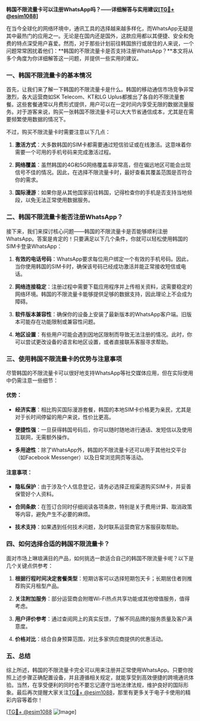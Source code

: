 **韩国不限流量卡可以注册WhatsApp吗？——详细解答与实用建议[[TG💪+ @esim1088](https://t.me/s/esim1088)]**

在当今全球化的网络环境中，通讯工具的选择越来越多样化，而WhatsApp无疑是其中最热门的应用之一。无论是在国内还是国外，这款应用都以其便捷、安全和免费的特点深受用户喜爱。然而，对于那些计划前往韩国旅行或居住的人来说，一个问题常常困扰着他们：**韩国的不限流量卡是否支持注册WhatsApp？**本文将从多个角度为你详细解答这一问题，并提供一些实用的建议。

### 一、韩国不限流量卡的基本情况

首先，让我们来了解一下韩国的不限流量卡是什么。韩国的移动通信市场竞争非常激烈，各大运营商如SK Telecom、KT和LG Uplus都推出了各自的不限流量套餐。这些套餐通常以月费形式提供，用户可以在一定时间内享受无限的数据流量服务。对于游客来说，购买一张韩国不限流量卡可以大大节省通信成本，尤其是在需要频繁使用数据的情况下。

不过，购买不限流量卡时需要注意以下几点：

1. **激活方式**：大多数韩国的SIM卡都需要通过短信验证或在线激活。这意味着你需要一个可用的手机号码来完成激活过程。
   
2. **网络覆盖**：虽然韩国的4G和5G网络覆盖率非常高，但在偏远地区可能会出现信号不佳的情况。因此，在选择不限流量卡时，最好查看其覆盖范围是否符合你的需求。

3. **国际漫游**：如果你是从其他国家前往韩国，记得检查你的手机是否支持当地频段，以免无法正常使用数据服务。

### 二、韩国不限流量卡能否注册WhatsApp？

接下来，我们来探讨核心问题——韩国的不限流量卡是否能够顺利注册WhatsApp。答案是肯定的！只要满足以下几个条件，你就可以轻松使用韩国的SIM卡登录WhatsApp：

1. **有效的电话号码**：WhatsApp要求每位用户绑定一个有效的手机号码。因此，当你使用韩国的SIM卡时，确保该号码已经成功激活并能正常接收短信或电话。

2. **网络连接稳定**：注册过程中需要下载应用程序并上传相关资料，这需要稳定的网络环境。韩国的不限流量卡能够提供足够的数据支持，因此理论上不会成为障碍。

3. **软件版本兼容性**：确保你的设备上安装了最新版本的WhatsApp客户端。旧版本可能存在功能限制或兼容性问题。

4. **地区设置**：有些用户可能会遇到因地区限制而导致无法注册的情况。此时，你可以尝试更改设备的语言和地区设置，或者直接联系客服寻求帮助。

### 三、使用韩国不限流量卡的优势与注意事项

尽管韩国的不限流量卡可以很好地支持WhatsApp等社交媒体应用，但在实际使用中仍需注意一些细节：

#### 优势：

- **经济实惠**：相比购买国际漫游套餐，韩国的本地SIM卡价格更为亲民，尤其是对于长时间停留的用户来说，性价比更高。
  
- **便捷性强**：一旦获得韩国号码后，你可以随时随地进行通话、发短信以及使用互联网，无需额外操作。

- **多用途性**：除了WhatsApp外，韩国的不限流量卡还可以用于其他社交平台（如Facebook Messenger）以及日常浏览网页等活动。

#### 注意事项：

- **隐私保护**：由于涉及个人信息登记，请务必选择正规渠道购买SIM卡，并妥善保管好个人资料。
  
- **合同条款**：在签订合同时仔细阅读各项条款，特别是关于费用计算、取消政策等内容，避免产生不必要的麻烦。

- **技术支持**：如果遇到任何技术问题，及时联系运营商官方客服获取帮助。

### 四、如何选择合适的韩国不限流量卡？

面对市场上琳琅满目的产品，如何挑选一款适合自己的韩国不限流量卡呢？以下是几个关键点供参考：

1. **根据行程时间决定套餐类型**：短期访客可以选择短期包天卡；长期居住者则推荐购买月租型产品。
   
2. **关注附加服务**：部分运营商会附赠Wi-Fi热点共享功能或其他增值服务，值得考虑。
   
3. **用户评价参考**：通过查阅网上的真实反馈，了解不同品牌的服务质量及客户满意度。

4. **价格对比**：结合自身预算范围，对比多家供应商提供的优惠活动。

### 五、总结

综上所述，韩国的不限流量卡完全可以用来注册并正常使用WhatsApp。只要你按照上述步骤正确配置设备，并且遵循相关规定，就能享受到高效便捷的跨境通讯体验。当然，在享受便利的同时也不要忘记遵守当地法律法规，维护良好的国际形象。最后再次提醒大家关注[TG💪+ @esim1088](https://t.me/s/esim1088)，那里有更多关于电子卡使用的精彩内容等着你！

[[TG💪+ @esim1088](https://t.me/s/esim1088) ![Image](https://i.postimg.cc/4NQfJmqS/Snipaste-2025-05-13-00-14-12.png)]